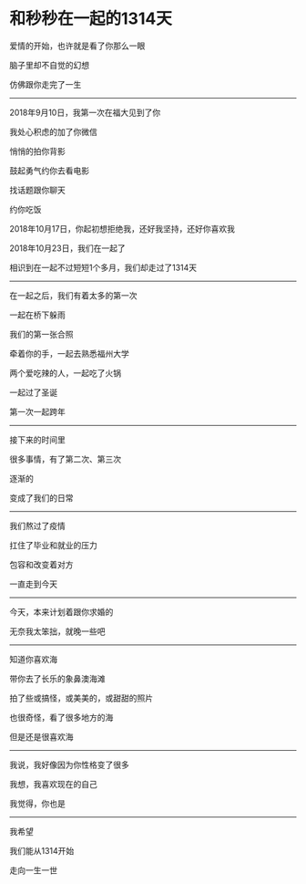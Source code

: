 # 和秒秒在一起的1314天


爱情的开始，也许就是看了你那么一眼

脑子里却不自觉的幻想

仿佛跟你走完了一生
<!--more-->

---

2018年9月10日，我第一次在福大见到了你

我处心积虑的加了你微信

悄悄的拍你背影

鼓起勇气约你去看电影

找话题跟你聊天

约你吃饭

2018年10月17日，你起初想拒绝我，还好我坚持，还好你喜欢我

2018年10月23日，我们在一起了

相识到在一起不过短短1个多月，我们却走过了1314天

---

在一起之后，我们有着太多的第一次

一起在桥下躲雨

我们的第一张合照

牵着你的手，一起去熟悉福州大学

两个爱吃辣的人，一起吃了火锅

一起过了圣诞

第一次一起跨年

---

接下来的时间里

很多事情，有了第二次、第三次

逐渐的

变成了我们的日常

---

我们熬过了疫情

扛住了毕业和就业的压力

包容和改变着对方

一直走到今天

---

今天，本来计划着跟你求婚的

无奈我太笨拙，就晚一些吧

---

知道你喜欢海

带你去了长乐的象鼻澳海滩

拍了些或搞怪，或美美的，或甜甜的照片

也很奇怪，看了很多地方的海

但是还是很喜欢海

---

我说，我好像因为你性格变了很多

我想，我喜欢现在的自己

我觉得，你也是

---

我希望

我们能从1314开始

走向一生一世
